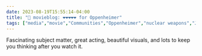 ---date: 2023-08-19T15:55:14-04:00title: "🍿 movieblog: ❤️❤️❤️❤️❤️ for Oppenheimer"tags: ["media","movie","Communities","Oppenheimer","nuclear weapons","J. Robert Oppenheimer","Christopher Nolan"]---Fascinating subject matter, great acting, beautiful visuals, and lots to keep you thinking after you watch it.